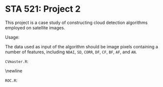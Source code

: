 # STA 521: Project 2 

This project is a case study of constructing cloud detection algorithms employed on satellite images. 

Usage:

The data used as input of the algorithm should be image pixels containing a number of features, including `NDAI`, `SD`, `CORR`, `DF`, `CF`, `BF`, `AF`, and `AN`. 

`CVmaster.R`: 

\newline

`ROC.R`: 


